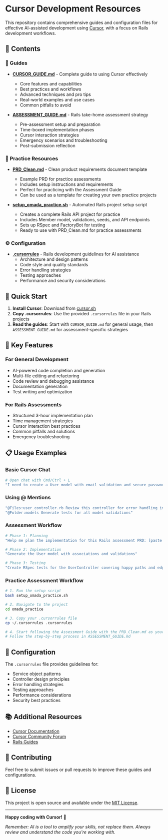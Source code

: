 # Cursor Development Resources

This repository contains comprehensive guides and configuration files for effective AI-assisted development using [Cursor](https://cursor.sh), with a focus on Rails development workflows.

## 📁 Contents

### 📖 Guides

- **[CURSOR_GUIDE.md](./CURSOR_GUIDE.md)** - Complete guide to using Cursor effectively
  - Core features and capabilities
  - Best practices and workflows
  - Advanced techniques and pro tips
  - Real-world examples and use cases
  - Common pitfalls to avoid

- **[ASSESSMENT_GUIDE.md](./ASSESSMENT_GUIDE.md)** - Rails take-home assessment strategy
  - Pre-assessment setup and preparation
  - Time-boxed implementation phases
  - Cursor interaction strategies
  - Emergency scenarios and troubleshooting
  - Post-submission reflection

### 💼 Practice Resources

- **[PRD_Clean.md](./PRD_Clean.md)** - Clean product requirements document template
  - Example PRD for practice assessments
  - Includes setup instructions and requirements
  - Perfect for practicing with the Assessment Guide
  - Can be used as a template for creating your own practice projects

- **[setup_omada_practice.sh](./setup_omada_practice.sh)** - Automated Rails project setup script
  - Creates a complete Rails API project for practice
  - Includes Member model, validations, seeds, and API endpoints
  - Sets up RSpec and FactoryBot for testing
  - Ready to use with PRD_Clean.md for practice assessments

### ⚙️ Configuration

- **[.cursorrules](./.cursorrules)** - Rails development guidelines for AI assistance
  - Architecture and design patterns
  - Code style and quality standards
  - Error handling strategies
  - Testing approaches
  - Performance and security considerations

## 🚀 Quick Start

1. **Install Cursor**: Download from [cursor.sh](https://cursor.sh)
2. **Copy .cursorrules**: Use the provided `.cursorrules` file in your Rails projects
3. **Read the guides**: Start with `CURSOR_GUIDE.md` for general usage, then `ASSESSMENT_GUIDE.md` for assessment-specific strategies

## 🎯 Key Features

### For General Development
- AI-powered code completion and generation
- Multi-file editing and refactoring
- Code review and debugging assistance
- Documentation generation
- Test writing and optimization

### For Rails Assessments
- Structured 3-hour implementation plan
- Time management strategies
- Cursor interaction best practices
- Common pitfalls and solutions
- Emergency troubleshooting

## 📋 Usage Examples

### Basic Cursor Chat
```bash
# Open chat with Cmd/Ctrl + L
"I need to create a User model with email validation and secure password hashing"
```

### Using @ Mentions
```bash
"@Files:user_controller.rb Review this controller for error handling improvements"
"@Folder:models Generate tests for all model validations"
```

### Assessment Workflow
```bash
# Phase 1: Planning
"Help me plan the implementation for this Rails assessment PRD: [paste requirements]"

# Phase 2: Implementation
"Generate the User model with associations and validations"

# Phase 3: Testing
"Create RSpec tests for the UserController covering happy paths and edge cases"
```

### Practice Assessment Workflow
```bash
# 1. Run the setup script
bash setup_omada_practice.sh

# 2. Navigate to the project
cd omada_practice

# 3. Copy your .cursorrules file
cp ~/.cursorrules .cursorrules

# 4. Start following the Assessment Guide with the PRD_Clean.md as your requirements
# Follow the step-by-step process in ASSESSMENT_GUIDE.md
```

## 🔧 Configuration

The `.cursorrules` file provides guidelines for:
- Service object patterns
- Controller design principles
- Error handling strategies
- Testing approaches
- Performance considerations
- Security best practices

## 📚 Additional Resources

- [Cursor Documentation](https://docs.cursor.sh)
- [Cursor Community Forum](https://forum.cursor.sh)
- [Rails Guides](https://guides.rubyonrails.org/)

## 🤝 Contributing

Feel free to submit issues or pull requests to improve these guides and configurations.

## 📄 License

This project is open source and available under the [MIT License](LICENSE).

---

**Happy coding with Cursor! 🚀**

*Remember: AI is a tool to amplify your skills, not replace them. Always review and understand the code you're working with.*
